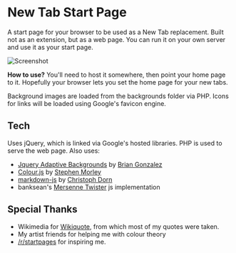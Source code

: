 # New Tab Start Page
A start page for your browser to be used as a New Tab replacement. Built not as an extension, but as a web page. You can run it on your own server and use it as your start page.

![Screenshot](http://i.imgur.com/o55MuXp.jpg)

**How to use?**
You'll need to host it somewhere, then point your home page to it. Hopefully your browser lets you set the home page for your new tabs.

Background images are loaded from the backgrounds folder via PHP.  Icons for links will be loaded using Google's favicon engine.

## Tech
Uses jQuery, which is linked via Google's hosted libraries. PHP is used to serve the web page. Also uses:

- [Jquery Adaptive Backgrounds](http://briangonzalez.github.io/jquery.adaptive-backgrounds.js/) by [Brian Gonzalez](http://briangonzalez.org/)
- [Colour.js](http://code.stephenmorley.org/javascript/colour-handling-and-processing/) by [Stephen Morley](http://stephenmorley.org/)
- [markdown-js](https://github.com/cadorn/markdown-js) by [Christoph Dorn](www.christophdorn.com/)
- banksean's [Mersenne Twister](https://gist.github.com/banksean/300494) js implementation

## Special Thanks
- Wikimedia for [Wikiquote](en.wikiquote.org/), from which most of my quotes were taken.
- My artist friends for helping me with colour theory
- [/r/startpages](https://www.reddit.com/r/startpages) for inspiring me.
